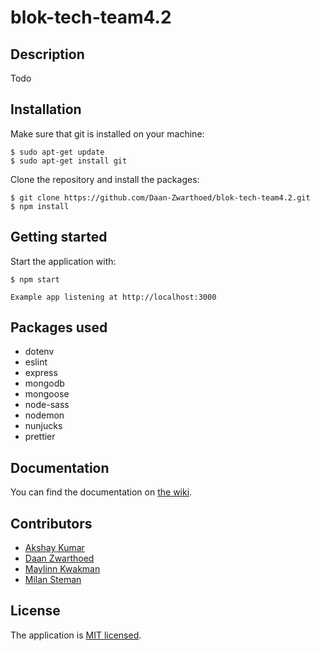 # blok-tech-team4.2

## Description
Todo

## Installation

Make sure that git is installed on your machine:

```
$ sudo apt-get update
$ sudo apt-get install git
```

Clone the repository and install the packages:

```
$ git clone https://github.com/Daan-Zwarthoed/blok-tech-team4.2.git
$ npm install
```

## Getting started

Start the application with:

```
$ npm start

Example app listening at http://localhost:3000
```

## Packages used
- dotenv
- eslint
- express
- mongodb
- mongoose
- node-sass
- nodemon
- nunjucks
- prettier

## Documentation

You can find the documentation on [the wiki](https://github.com/Daan-Zwarthoed/Blok-Tech-Daan-Zwarthoed/wiki).

## Contributors
- [Akshay Kumar](https://github.com/akshay197)
- [Daan Zwarthoed](https://github.com/Daan-Zwarthoed)
- [Maylinn Kwakman](https://github.com/maylinnk)
- [Milan Steman](https://github.com/MilanSteman)

## License

The application is [MIT licensed](./LICENSE).